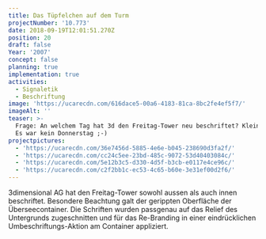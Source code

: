 ```yaml
---
title: Das Tüpfelchen auf dem Turm
projectNumber: '10.773'
date: 2018-09-19T12:01:51.270Z
position: 20
draft: false
Year: '2007'
concept: false
planning: true
implementation: true
activities:
  - Signaletik
  - Beschriftung
image: 'https://ucarecdn.com/616dace5-00a6-4183-81ca-8bc2fe4ef5f7/'
imageAlt: ''
teaser: >-
  Frage: An welchem Tag hat 3d den Freitag-Tower neu beschriftet? Kleiner Tip:
  Es war kein Donnerstag ;-)
projectpictures:
  - 'https://ucarecdn.com/36e7456d-5885-4e6e-b045-238690d3fa2f/'
  - 'https://ucarecdn.com/cc24c5ee-23bd-485c-9072-53d40403084c/'
  - 'https://ucarecdn.com/5e12b3c5-d330-4d5f-b3cb-e0117e4ce96c/'
  - 'https://ucarecdn.com/c2f2bb1c-ec53-4c65-b60e-3e31ef00d2f6/'
---
```

3dimensional AG hat den Freitag-Tower sowohl aussen als auch innen beschriftet. Besondere Beachtung galt der gerippten Oberfläche der Überseecontainer. Die Schriften wurden passgenau auf das Relief des Untergrunds zugeschnitten und für das Re-Branding in einer eindrücklichen Umbeschriftungs-Aktion am Container appliziert.

